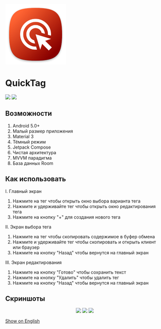 [![](https://raw.githubusercontent.com/Keddnyo/QuickTag/main/app/src/main/res/mipmap-xxxhdpi/ic_launcher.png)](#)
# QuickTag

<a href="https://github.com/Keddnyo/QuickTag/releases"><img src="https://img.shields.io/github/downloads/keddnyo/quicktag/total?style=for-the-badge"></a>
<a href="https://github.com/Keddnyo/QuickTag/releases/latest"><img src="https://img.shields.io/github/downloads/keddnyo/quicktag/latest/total?label=Latest%20downloads&style=for-the-badge"></a>

## Возможности
1. Android 5.0+
2. Малый размер приложения
3. Material 3
4. Тёмный режим
5. Jetpack Compose
6. Чистая архитектура
7. MVVM парадигма
8. База данных Room

## Как использовать
I. Главный экран
1. Нажмите на тег чтобы открыть окно выбора варианта тега
2. Нажмите и удерживайте тег чтобы открыть окно редактирования тега
3. Нажмите на кнопку "+" для создания нового тега

II. Экран выбора тега
1. Нажмите на тег чтобы скопировать содержимое в буфер обмена
2. Нажмите и удерживайте тег чтобы скопировать и открыть клиент или браузер
3. Нажмите на кнопку "Назад" чтобы вернутся на главный экран

III. Экран редактирования
1. Нажмите на кнопку "Готово" чтобы сохранить текст
2. Нажмите на кнопку "Удалить" чтобы удалить тег
3. Нажмите на кнопку "Назад" чтобы вернутся на главный экран

## Скриншоты
<p align="center">
  <img src="https://user-images.githubusercontent.com/65981689/220200831-6986e1db-b03f-42c5-90e8-9357232cb9b1.png" max-width="100%" width="33%">
  <img src="https://user-images.githubusercontent.com/65981689/220200932-d50f75bc-a876-402a-b9f4-931a8e731192.png" max-width="100%" width="33%">
  <img src="https://user-images.githubusercontent.com/65981689/220200935-c7b6c892-9761-48dd-abd2-3b65d86588d5.png" max-width="100%" width="33%">
</p>


[Show on English](https://github.com/Keddnyo/QuickTag/blob/master/README.md)
